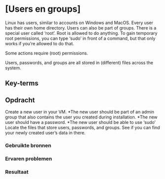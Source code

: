 # [Users en groups]
Linux has users, similar to accounts on Windows and MacOS. Every user has their own home directory. Users can also be part of groups.
There is a special user called ‘root’. Root is allowed to do anything.
To gain temporary root permissions, you can type ‘sudo’ in front of a command, but that only works if you’re allowed to do that.

Some actions require (root) permissions.

Users, passwords, and groups are all stored in  (different) files across the system.

## Key-terms


## Opdracht
Create a new user in your VM. 
*The new user should be part of an admin group that also contains the user you created during installation.
*The new user should have a password.
*The new user should be able to use ‘sudo’
Locate the files that store users, passwords, and groups. See if you can find your newly created user’s data in there.

### Gebruikte bronnen


### Ervaren problemen


### Resultaat
